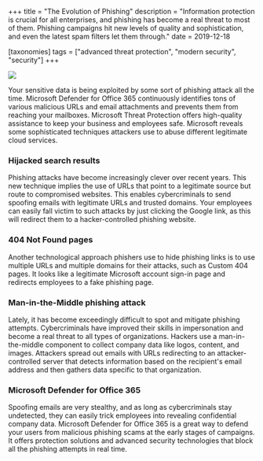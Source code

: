 +++
title = "The Evolution of Phishing"
description = "Information protection is crucial for all enterprises, and phishing has become a real threat to most of them. Phishing campaigns hit new levels of quality and sophistication, and even the latest spam filters let them through."
date = 2019-12-18

[taxonomies]
tags = ["advanced threat protection", "modern security", "security"]
+++

![](https://o365hq.com/images/637.jpg)

Your sensitive data is being exploited by some sort of phishing attack
all the time. Microsoft Defender for Office 365 continuously
identifies tons of various malicious URLs and email attachments
and prevents them from reaching your mailboxes. Microsoft Threat
Protection offers high-quality assistance to keep your business and
employees safe. Microsoft reveals some sophisticated techniques
attackers use to abuse different legitimate cloud services.

### Hijacked search results

Phishing attacks have become increasingly clever over recent years. This
new technique implies the use of URLs that point to a
legitimate source but route to compromised websites. This enables 
cybercriminals to send spoofing emails with legitimate URLs and
trusted domains. Your employees can easily fall victim to such attacks
by just clicking the Google link, as this will redirect them to a
hacker-controlled phishing website.

### 404 Not Found pages

Another technological approach phishers use to hide phishing links is to
use multiple URLs and multiple domains for their attacks, such
as Custom 404 pages. It looks like a legitimate Microsoft account
sign-in page and redirects employees to a fake phishing page.

### Man-in-the-Middle phishing attack

Lately, it has become exceedingly difficult to spot and mitigate
phishing attempts. Cybercriminals have improved their skills in
impersonation and become a real threat to all types of organizations.
Hackers use a man-in-the-middle component to collect company data like
logos, content, and images. Attackers spread out emails with
URLs redirecting to an attacker-controlled server that detects
information based on the recipient's email address and then gathers
data specific to that organization.

### Microsoft Defender for Office 365

Spoofing emails are very stealthy, and as long as cybercriminals stay
undetected, they can easily trick employees into revealing confidential
company data. Microsoft Defender for Office 365 is a great way to defend your
users from malicious phishing scams at the early stages of campaigns. It
offers protection solutions and advanced security technologies that
block all the phishing attempts in real time.
